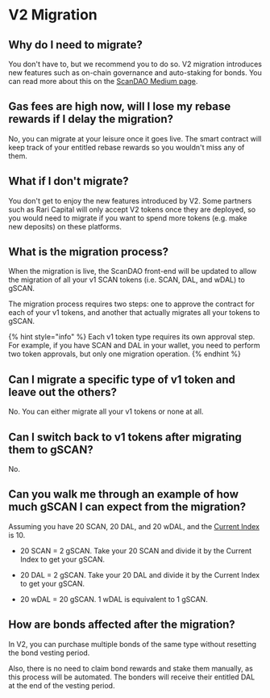 # V2 Migration

## Why do I need to migrate?

You don't have to, but we recommend you to do so. V2 migration introduces new
features such as on-chain governance and auto-staking for bonds. You can read
more about this on the [ScanDAO Medium page](https://scandao.medium.com/introducing-olympus-v2-c4ade14e9fe).

## Gas fees are high now, will I lose my rebase rewards if I delay the migration?

No, you can migrate at your leisure once it goes live. The smart contract will
keep track of your entitled rebase rewards so you wouldn't miss any of them.

## What if I don't migrate?

You don't get to enjoy the new features introduced by V2. Some partners such as
Rari Capital will only accept V2 tokens once they are deployed, so you would
need to migrate if you want to spend more tokens (e.g. make new deposits) on these
platforms.

## What is the migration process?

When the migration is live, the ScanDAO front-end will be updated to allow the
migration of all your v1 SCAN tokens (i.e. SCAN, DAL, and wDAL) to gSCAN.

The migration process requires two steps: one to approve the contract for each
of your v1 tokens, and another that actually migrates all your tokens to gSCAN.

{% hint style="info" %}
Each v1 token type requires its own approval step. For example, if you have SCAN
and DAL in your wallet, you need to perform two token approvals, but only one
migration operation.
{% endhint %}

## Can I migrate a specific type of v1 token and leave out the others?

No. You can either migrate all your v1 tokens or none at all.

## Can I switch back to v1 tokens after migrating them to gSCAN?

No.

## Can you walk me through an example of how much gSCAN I can expect from the migration?

Assuming you have 20 SCAN, 20 DAL, and 20 wDAL, and the [Current Index](https://docs.scandao.com/main/basics/basics#how-do-i-track-my-rebase-rewards)
is 10.

- 20 SCAN = 2 gSCAN. Take your 20 SCAN and divide it by the Current Index to get your
gSCAN.

- 20 DAL = 2 gSCAN. Take your 20 DAL and divide it by the Current Index to get
your gSCAN.

- 20 wDAL = 20 gSCAN. 1 wDAL is equivalent to 1 gSCAN.

## How are bonds affected after the migration?

In V2, you can purchase multiple bonds of the same type without resetting the
bond vesting period.

Also, there is no need to claim bond rewards and stake them manually, as this process
will be automated. The bonders will receive their entitled DAL at the end of the
vesting period.
